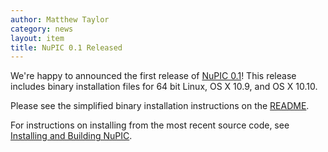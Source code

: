 ```yaml
---
author: Matthew Taylor
category: news
layout: item
title: NuPIC 0.1 Released
---
```


We're happy to announced the first release of [NuPIC 0.1](https://github.com/numenta/nupic/releases/tag/0.1.0)! This release includes binary installation files for 64 bit Linux, OS X 10.9, and OS X 10.10.

Please see the simplified binary installation instructions on the [README](https://github.com/numenta/nupic/tree/0.1.0).

For instructions on installing from the most recent source code, see [Installing and Building NuPIC](https://github.com/numenta/nupic/wiki/Installing-and-Building-NuPIC).
